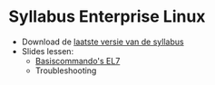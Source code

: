 # Syllabus Enterprise Linux

- Download de [laatste versie van de syllabus](https://github.com/HoGentTIN/elnx-syllabus/releases)
- Slides lessen:
    - [Basiscommando's EL7](el7/)
    - Troubleshooting
